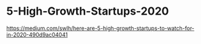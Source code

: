 # 5-High-Growth-Startups-2020
https://medium.com/swlh/here-are-5-high-growth-startups-to-watch-for-in-2020-490d9ac04041

